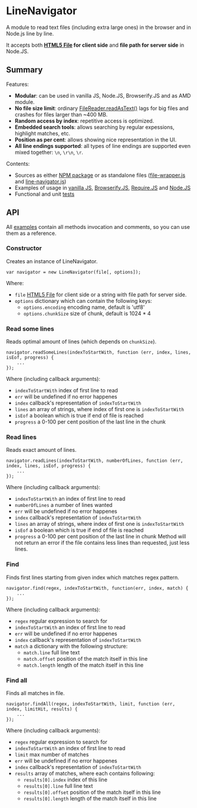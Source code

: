 # LineNavigator
A module to read text files (including extra large ones) in the browser and in Node.js line by line.

It accepts both **[HTML5 File](https://developer.mozilla.org/en-US/docs/Using_files_from_web_applications) for client side** and **file path for server side** in Node.JS.

## Summary
Features:
- **Modular**: can be used in vanilla JS, Node.JS, Browserify.JS and as AMD module.
- **No file size limit**: ordinary [FileReader.readAsText()](https://developer.mozilla.org/en-US/docs/Web/API/FileReader.readAsText) lags for big files and crashes for files larger than ~400 MB.
- **Random access by index**: repetitive access is optimized.
- **Embedded search tools**: allows searching by regular expessions, highlight matches, etc.
- **Position as per cent**: allows showing nice representation in the UI.
- **All line endings supported**: all types of line endings are supported even mixed together: `\n`, `\r\n`, `\r`.

Contents:
- Sources as either [NPM package](https://www.npmjs.com/package/line-navigator) or as standalone files ([file-wrapper.js](https://github.com/anpur/client-line-navigator/blob/master/file-wrapper.js) and [line-navigator.js](https://github.com/anpur/client-line-navigator/blob/master/line-navigator.js))
- Examples of usage in [vanilla JS](https://github.com/anpur/client-line-navigator/tree/master/examples/client-vanilla), [Browserify.JS](https://github.com/anpur/client-line-navigator/tree/master/examples/client-browserify), [Require.JS](https://github.com/anpur/client-line-navigator/tree/master/examples/client-amd-require-js) and [Node.JS](https://github.com/anpur/client-line-navigator/tree/master/examples/server-node)
- Functional and unit [tests](https://github.com/anpur/client-line-navigator/tree/master/tests)

## API
All [examples](https://github.com/anpur/client-line-navigator/tree/master/examples) contain all methods invocation and comments, so you can use them as a reference.

### Constructor
Creates an instance of LineNavigator.
```
var navigator = new LineNavigator(file[, options]);
```
Where:
- `file` [HTML5 File](https://developer.mozilla.org/en-US/docs/Using_files_from_web_applications) for client side or a string with file path for server side.
- `options` dictionary which can contain the following keys:
    - `options.encoding` encoding name, default is 'utf8'
	- `options.chunkSize` size of chunk, default is 1024 * 4

### Read some lines
Reads optimal amount of lines (which depends on `chunkSize`). 
```
navigator.readSomeLines(indexToStartWith, function (err, index, lines, isEof, progress) {
	...
});
```
Where (including callback arguments):
- `indexToStartWith` index of first line to read
- `err` will be undefined if no error happenes
- `index` callback's representation of `indexToStartWith`
- `lines` an array of strings, where index of first one is `indexToStartWith`
- `isEof` a boolean which is true if end of file is reached
- `progress` a 0-100 per cent position of the last line in the chunk  

### Read lines
Reads exact amount of lines.
```
navigator.readLines(indexToStartWith, numberOfLines, function (err, index, lines, isEof, progress) {
	...
});
```
Where (including callback arguments):
- `indexToStartWith` an index of first line to read
- `numberOfLines` a number of lines wanted
- `err` will be undefined if no error happenes
- `index` callback's representation of `indexToStartWith`
- `lines` an array of strings, where index of first one is `indexToStartWith`
- `isEof` a boolean which is true if end of file is reached
- `progress` a 0-100 per cent position of the last line in chunk
Method will not return an error if the file contains less lines than requested, just less lines.

### Find
Finds first lines starting from given index which matches regex pattern.
```
navigator.find(regex, indexToStartWith, function(err, index, match) {
	...
});
```
Where (including callback arguments):
- `regex` regular expression to search for
- `indexToStartWith` an index of first line to read
- `err` will be undefined if no error happenes
- `index` callback's representation of `indexToStartWith`
- `match` a dictionary with the following structure:
    - `match.line` full line text
	- `match.offset` position of the match itself in this line
	- `match.length` length of the match itself in this line

### Find all
Finds all matches in file.
```
navigator.findAll(regex, indexToStartWith, limit, function (err, index, limitHit, results) {
	...
});
```
Where (including callback arguments):
- `regex` regular expression to search for
- `indexToStartWith` an index of first line to read
- `limit` max number of matches
- `err` will be undefined if no error happenes
- `index` callback's representation of `indexToStartWith`
- `results` array of matches, where each contains following:
    - `results[0].index` index of this line
	- `results[0].line` full line text
	- `results[0].offset` position of the match itself in this line
	- `results[0].length` length of the match itself in this line